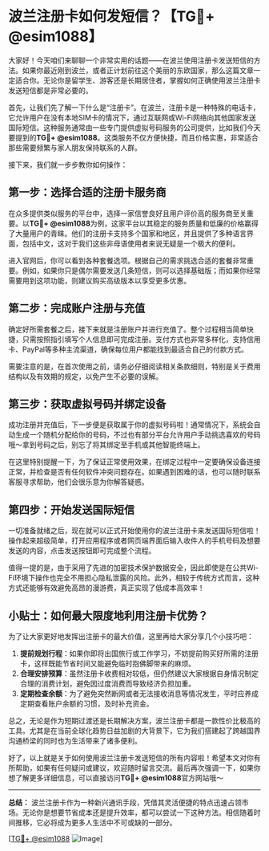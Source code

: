 # 波兰注册卡如何发短信？【TG💪+ @esim1088】

大家好！今天咱们来聊聊一个非常实用的话题——在波兰使用注册卡发送短信的方法。如果你最近刚到波兰，或者正计划前往这个美丽的东欧国家，那么这篇文章一定适合你。无论你是留学生、游客还是长期居住者，掌握如何正确使用波兰注册卡发送短信都是非常必要的。

首先，让我们先了解一下什么是“注册卡”。在波兰，注册卡是一种特殊的电话卡，它允许用户在没有本地SIM卡的情况下，通过互联网或Wi-Fi网络向其他国家发送国际短信。这种服务通常由一些专门提供虚拟号码服务的公司提供，比如我们今天要提到的**TG💪+ @esim1088**。这类服务不仅方便快捷，而且价格实惠，非常适合那些需要频繁与家人朋友保持联系的人群。

接下来，我们就一步步教你如何操作：

## 第一步：选择合适的注册卡服务商

在众多提供类似服务的平台中，选择一家信誉良好且用户评价高的服务商至关重要。以**TG💪+ @esim1088**为例，这家平台以其稳定的服务质量和低廉的价格赢得了大量用户的青睐。他们的注册卡支持多个国家和地区，并且提供了多种语言界面，包括中文，这对于我们这些非母语使用者来说无疑是一个极大的便利。

进入官网后，你可以看到各种套餐选项。根据自己的需求挑选合适的套餐非常重要。例如，如果你只是偶尔需要发送几条短信，则可以选择基础版；而如果你经常需要用到这项功能，则建议购买高级版本以享受更多优惠。

## 第二步：完成账户注册与充值

确定好所需套餐之后，接下来就是注册账户并进行充值了。整个过程相当简单快捷，只需按照指引填写个人信息即可完成注册。支付方式也非常多样化，支持信用卡、PayPal等多种主流渠道，确保每位用户都能找到最适合自己的付款方式。

需要注意的是，在首次使用之前，请务必仔细阅读相关条款细则，特别是关于费用结构以及有效期的规定，以免产生不必要的误解。

## 第三步：获取虚拟号码并绑定设备

成功注册并充值后，下一步便是获取属于你的虚拟号码啦！通常情况下，系统会自动生成一个随机分配给你的号码，不过也有部分平台允许用户手动挑选喜欢的号码哦～拿到号码之后，别忘了将其绑定至手机或其他智能终端上。

在这里特别提醒一下，为了保证正常使用效果，在绑定过程中一定要确保设备连接正常，并检查是否有任何软件冲突问题存在。如果遇到困难的话，也可以随时联系客服寻求帮助，他们会很乐意为你解答疑惑。

## 第四步：开始发送国际短信

一切准备就绪之后，现在就可以正式开始使用你的波兰注册卡来发送国际短信啦！操作起来超级简单，打开应用程序或者网页端界面后输入收件人的手机号码及想要发送的内容，点击发送按钮即可完成整个流程。

值得一提的是，由于采用了先进的加密技术保护数据安全，因此即使是在公共Wi-Fi环境下操作也完全不用担心隐私泄露的风险。此外，相较于传统方式而言，这种方式还能够有效避免高昂的漫游费，真正实现了低成本高效率！

## 小贴士：如何最大限度地利用注册卡优势？

为了让大家更好地发挥出注册卡的最大价值，这里再给大家分享几个小技巧吧：

1. **提前规划行程**：如果你即将出国旅行或工作学习，不妨提前购买好所需的注册卡，这样既能节省时间又能避免临时抱佛脚带来的麻烦。
2. **合理安排预算**：虽然注册卡收费相对较低，但仍然建议大家根据自身情况制定合理的消费计划，避免因过度消费而导致经济负担加重。
3. **定期检查余额**：为了避免突然断网或者无法接收消息等情况发生，平时应养成定期查看账户余额的习惯，及时补充资金。

总之，无论是作为短期过渡还是长期解决方案，波兰注册卡都是一款性价比极高的工具。尤其是在当前全球化趋势日益加剧的大背景下，它为我们搭建起了跨越国界沟通桥梁的同时也为生活带来了诸多便利。

好了，以上就是关于如何使用波兰注册卡发送短信的所有内容啦！希望本文对你有所帮助，如果有任何疑问或建议，欢迎随时留言交流。最后再次强调一下，如果你想了解更多详细信息，可以直接访问**TG💪+ @esim1088**官方网站哦～

---

**总结：** 波兰注册卡作为一种新兴通讯手段，凭借其灵活便捷的特点迅速占领市场。无论你是想要节省成本还是提升效率，都可以尝试一下这种方法。相信随着时间推移，它必将成为更多人生活中不可或缺的一部分。

[[TG💪+ @esim1088](https://t.me/s/esim1088) ![Image](https://i.postimg.cc/4NQfJmqS/Snipaste-2025-05-13-00-14-12.png)]